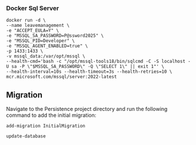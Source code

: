 ### Docker Sql Server

```
docker run -d \
--name leavemanagement \
-e "ACCEPT_EULA=Y" \
-e "MSSQL_SA_PASSWORD=P@ssword2025" \
-e "MSSQL_PID=Developer" \
-e "MSSQL_AGENT_ENABLED=true" \
-p 1433:1433 \
-v mssql_data:/var/opt/mssql \
--health-cmd='bash -c "/opt/mssql-tools18/bin/sqlcmd -C -S localhost -U sa -P \"$MSSQL_SA_PASSWORD\" -Q \"SELECT 1\" || exit 1"' \
--health-interval=10s --health-timeout=3s --health-retries=10 \
mcr.microsoft.com/mssql/server:2022-latest
```

## Migration

Navigate to the Persistence project directory and run the following command to add the initial migration:

```
add-migration InitialMigration
```

```
update-database
```

